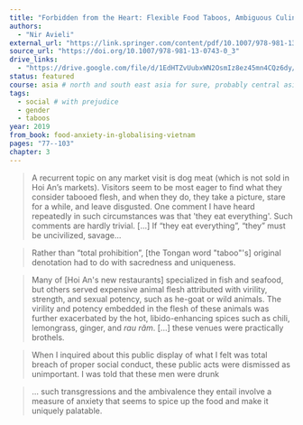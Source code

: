 ```yaml
---
title: "Forbidden from the Heart: Flexible Food Taboos, Ambiguous Culinary Transgressions, and Cultural Intimacy in Hoi An, Vietnam"
authors:
  - "Nir Avieli"
external_url: "https://link.springer.com/content/pdf/10.1007/978-981-13-0743-0_3?pdf=chapter%20toc"
source_url: "https://doi.org/10.1007/978-981-13-0743-0_3"
drive_links:
  - "https://drive.google.com/file/d/1EdHTZvUubxWN2OsmIz8ez45mn4CQz6dy/view?usp=drivesdk"
status: featured
course: asia # north and south east asia for sure, probably central asia, south asia less applicable
tags:
  - social # with prejudice
  - gender
  - taboos
year: 2019
from_book: food-anxiety-in-globalising-vietnam
pages: "77--103"
chapter: 3
---
```


> A recurrent topic on any market visit is dog meat (which is not sold in Hoi An’s markets). Visitors seem to be most eager to find what they consider tabooed flesh, and when they do, they take a picture, stare for a while, and leave disgusted. One comment I have heard repeatedly in such circumstances was that 'they eat everything'.
Such comments are hardly trivial.
[...] If “they eat everything”, “they” must be uncivilized, savage...

> Rather than “total prohibition”, [the Tongan word "taboo"'s] original denotation had to do with sacredness and uniqueness.

> Many of [Hoi An's new restaurants] specialized in fish and seafood, but others served expensive animal flesh attributed with virility, strength, and sexual potency, such as he-goat or wild animals. The virility and potency embedded in the flesh of these animals was further exacerbated by the hot, libido-enhancing spices such as chili, lemongrass, ginger, and *rau răm*.
[...] these venues were practically brothels.

> When I inquired about this public display of what I felt was total breach of proper social conduct, these public acts were dismissed as unimportant. I was told that these men were drunk

> ... such transgressions and the ambivalence they entail involve a measure of anxiety that seems to spice up the food and make it uniquely palatable.
